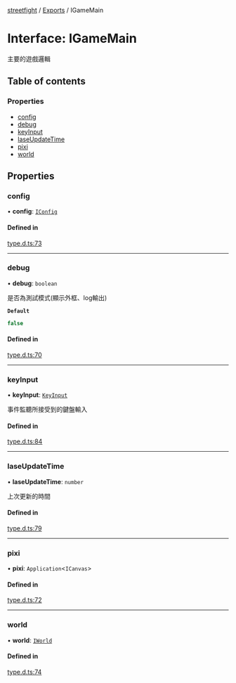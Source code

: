 [streetfight](../README.md) / [Exports](../modules.md) / IGameMain

# Interface: IGameMain

主要的遊戲邏輯

## Table of contents

### Properties

- [config](IGameMain.md#config)
- [debug](IGameMain.md#debug)
- [keyInput](IGameMain.md#keyinput)
- [laseUpdateTime](IGameMain.md#laseupdatetime)
- [pixi](IGameMain.md#pixi)
- [world](IGameMain.md#world)

## Properties

### config

• **config**: [`IConfig`](IConfig.md)

#### Defined in

[type.d.ts:73](https://github.com/yan-930521/yan-930521.github.io/blob/74f3205/src/type.d.ts#L73)

___

### debug

• **debug**: `boolean`

是否為測試模式(顯示外框、log輸出)

**`Default`**

```ts
false
```

#### Defined in

[type.d.ts:70](https://github.com/yan-930521/yan-930521.github.io/blob/74f3205/src/type.d.ts#L70)

___

### keyInput

• **keyInput**: [`KeyInput`](CONFIG.KeyInput.md)

事件監聽所接受到的鍵盤輸入

#### Defined in

[type.d.ts:84](https://github.com/yan-930521/yan-930521.github.io/blob/74f3205/src/type.d.ts#L84)

___

### laseUpdateTime

• **laseUpdateTime**: `number`

上次更新的時間

#### Defined in

[type.d.ts:79](https://github.com/yan-930521/yan-930521.github.io/blob/74f3205/src/type.d.ts#L79)

___

### pixi

• **pixi**: `Application`\<`ICanvas`\>

#### Defined in

[type.d.ts:72](https://github.com/yan-930521/yan-930521.github.io/blob/74f3205/src/type.d.ts#L72)

___

### world

• **world**: [`IWorld`](IWorld.md)

#### Defined in

[type.d.ts:74](https://github.com/yan-930521/yan-930521.github.io/blob/74f3205/src/type.d.ts#L74)

